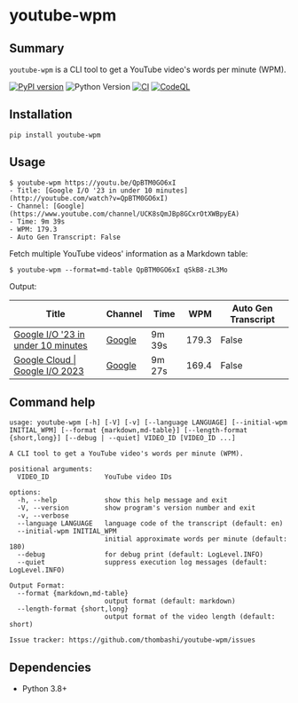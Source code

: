 # **youtube-wpm**


## Summary

`youtube-wpm` is a CLI tool to get a YouTube video's words per minute (WPM).

[![PyPI version](https://badge.fury.io/py/youtube-wpm.svg)](https://badge.fury.io/py/youtube-wpm)
![Python Version](https://img.shields.io/pypi/pyversions/youtube-wpm)
[![CI](https://github.com/thombashi/youtube-wpm/actions/workflows/ci.yml/badge.svg)](https://github.com/thombashi/youtube-wpm/actions/workflows/ci.yml)
[![CodeQL](https://github.com/thombashi/youtube-wpm/actions/workflows/github-code-scanning/codeql/badge.svg)](https://github.com/thombashi/youtube-wpm/actions/workflows/github-code-scanning/codeql)


## Installation

```
pip install youtube-wpm
```


## Usage

```
$ youtube-wpm https://youtu.be/QpBTM0GO6xI
- Title: [Google I/O '23 in under 10 minutes](http://youtube.com/watch?v=QpBTM0GO6xI)
- Channel: [Google](https://www.youtube.com/channel/UCK8sQmJBp8GCxrOtXWBpyEA)
- Time: 9m 39s
- WPM: 179.3
- Auto Gen Transcript: False
```

Fetch multiple YouTube videos' information as a Markdown table:

```
$ youtube-wpm --format=md-table QpBTM0GO6xI qSkB8-zL3Mo
```

Output:

|                                    Title                                     |                              Channel                               |  Time  |  WPM  | Auto Gen Transcript |
| ---------------------------------------------------------------------------- | ------------------------------------------------------------------ | ------ | ----: | ------------------- |
| [Google I/O '23 in under 10 minutes](http://youtube.com/watch?v=QpBTM0GO6xI) | [Google](https://www.youtube.com/channel/UCK8sQmJBp8GCxrOtXWBpyEA) | 9m 39s | 179.3 | False               |
| [Google Cloud \| Google I/O 2023](http://youtube.com/watch?v=qSkB8-zL3Mo)     | [Google](https://www.youtube.com/channel/UCK8sQmJBp8GCxrOtXWBpyEA) | 9m 27s | 169.4 | False               |


## Command help

```
usage: youtube-wpm [-h] [-V] [-v] [--language LANGUAGE] [--initial-wpm INITIAL_WPM] [--format {markdown,md-table}] [--length-format {short,long}] [--debug | --quiet] VIDEO_ID [VIDEO_ID ...]

A CLI tool to get a YouTube video's words per minute (WPM).

positional arguments:
  VIDEO_ID              YouTube video IDs

options:
  -h, --help            show this help message and exit
  -V, --version         show program's version number and exit
  -v, --verbose
  --language LANGUAGE   language code of the transcript (default: en)
  --initial-wpm INITIAL_WPM
                        initial approximate words per minute (default: 180)
  --debug               for debug print (default: LogLevel.INFO)
  --quiet               suppress execution log messages (default: LogLevel.INFO)

Output Format:
  --format {markdown,md-table}
                        output format (default: markdown)
  --length-format {short,long}
                        output format of the video length (default: short)

Issue tracker: https://github.com/thombashi/youtube-wpm/issues
```


## Dependencies
- Python 3.8+
